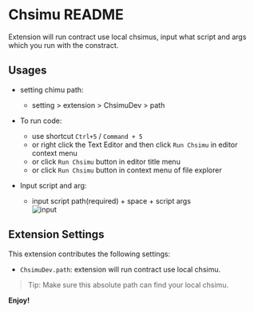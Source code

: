 # Chsimu README

Extension will run contract use local chsimus, input what script and args which you run with the constract.

## Usages

* setting chimu path:
  * setting > extension > ChsimuDev > path

* To run code:
  * use shortcut `Ctrl+5` / `Command + 5`
  * or right click the Text Editor and then click `Run Chsimu` in editor context menu
  * or click `Run Chsimu` button in editor title menu
  * or click `Run Chsimu` button in context menu of file explorer

* Input script and arg:
  * input script path(required) + space + script args   
  ![input](https://pic1.imgdb.cn/item/6343c53916f2c2beb1c2db56.jpg)
## Extension Settings

This extension contributes the following settings:

* `ChsimuDev.path`: extension will run contract use local chsimu.

> Tip: Make sure this absolute path can find your local chsimu.

**Enjoy!**
